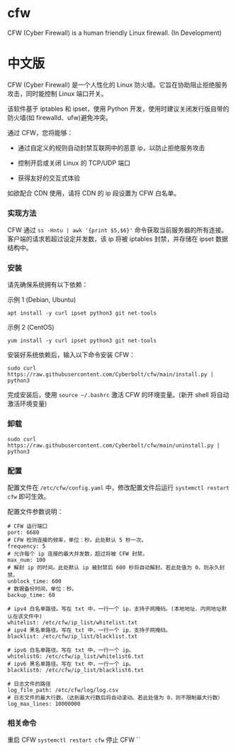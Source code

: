 # cfw

CFW (Cyber Firewall) is a human friendly Linux firewall. (In Development)

# 中文版

CFW (Cyber Firewall) 是一个人性化的 Linux 防火墙。它旨在协助阻止拒绝服务攻击，同时能控制 Linux 端口开关。

该软件基于 iptables 和 ipset，使用 Python 开发，使用时建议关闭发行版自带的防火墙(如 firewalld、ufw)避免冲突。

通过 CFW，您将能够：

- 通过自定义的规则自动封禁互联网中的恶意 ip，以防止拒绝服务攻击

- 控制开启或关闭 Linux 的 TCP/UDP 端口

- 获得友好的交互式体验

如欲配合 CDN 使用，请将 CDN 的 ip 段设置为 CFW 白名单。

### 实现方法

CFW 通过 `ss -Hntu | awk '{print $5,$6}'` 命令获取当前服务器的所有连接。客户端的请求若超过设定并发数，该 ip 将被 iptables 封禁，并存储在 ipset 数据结构中。

### 安装

请先确保系统拥有以下依赖：

示例 1 (Debian, Ubuntu)

```
apt install -y curl ipset python3 git net-tools
```

示例 2 (CentOS)

```
yum install -y curl ipset python3 git net-tools
```

安装好系统依赖后，输入以下命令安装 CFW：

```
sudo curl https://raw.githubusercontent.com/Cyberbolt/cfw/main/install.py | python3
```

完成安装后，使用 `source ~/.bashrc` 激活 CFW 的环境变量。(新开 shell 将自动激活环境变量)

### 卸载

```
sudo curl https://raw.githubusercontent.com/Cyberbolt/cfw/main/uninstall.py | python3
```

### 配置

配置文件在 `/etc/cfw/config.yaml` 中，修改配置文件后运行 `systemctl restart cfw` 即可生效。

配置文件参数说明：
```
# CFW 运行端口
port: 6680
# CFW 检测连接的频率，单位：秒。此处默认 5 秒一次。
frequency: 5
# 允许每个 ip 连接的最大并发数，超过将被 CFW 封禁。
max_num: 100
# 解封 ip 的时间。此处默认 ip 被封禁后 600 秒将自动解封。若此处值为 0，则永久封禁。
unblock_time: 600
# 数据备份时间，单位：秒。
backup_time: 60

# ipv4 白名单路径。写在 txt 中，一行一个 ip，支持子网掩码。(本地地址、内网地址默认在该文件中)
whitelist: /etc/cfw/ip_list/whitelist.txt
# ipv4 黑名单路径。写在 txt 中，一行一个 ip，支持子网掩码。
blacklist: /etc/cfw/ip_list/blacklist.txt

# ipv6 白名单路径。写在 txt 中，一行一个 ip。
whitelist6: /etc/cfw/ip_list/whitelist6.txt
# ipv6 黑名单路径。写在 txt 中，一行一个 ip。
blacklist6: /etc/cfw/ip_list/blacklist6.txt

# 日志文件的路径
log_file_path: /etc/cfw/log/log.csv
# 日志文件的最大行数。（达到最大行数后将自动滚动。若此处值为 0，则不限制最大行数）
log_max_lines: 10000000
```

### 相关命令

重启 CFW `systemctl restart cfw`
停止 CFW ``